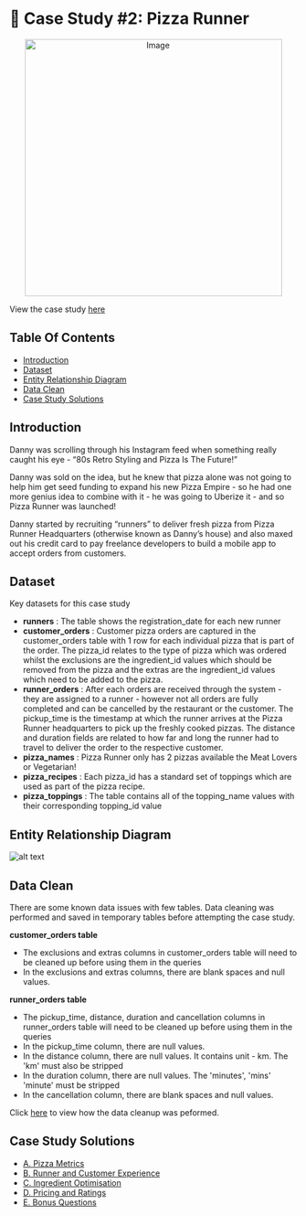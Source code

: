# :pizza: Case Study #2: Pizza Runner
<p align="center">
<img src="https://8weeksqlchallenge.com/images/case-study-designs/2.png" alt="Image" width="450" height="450">

View the case study [here](https://8weeksqlchallenge.com/case-study-2/)

## Table Of Contents
  - [Introduction](#introduction)
  - [Dataset](#dataset)
  - [Entity Relationship Diagram](#entity-relationship-diagram)
  - [Data Clean](#data-clean)
  - [Case Study Solutions](#case-study-solutions)
  
## Introduction
Danny was scrolling through his Instagram feed when something really caught his eye - “80s Retro Styling and Pizza Is The Future!”

Danny was sold on the idea, but he knew that pizza alone was not going to help him get seed funding to expand his new Pizza Empire - so he had one more genius idea to combine with it - he was going to Uberize it - and so Pizza Runner was launched!

Danny started by recruiting “runners” to deliver fresh pizza from Pizza Runner Headquarters (otherwise known as Danny’s house) and also maxed out his credit card to pay freelance developers to build a mobile app to accept orders from customers.

## Dataset
Key datasets for this case study
- **runners** : The table shows the registration_date for each new runner
- **customer_orders** : Customer pizza orders are captured in the customer_orders table with 1 row for each individual pizza that is part of the order. The pizza_id relates to the type of pizza which was ordered whilst the exclusions are the ingredient_id values which should be removed from the pizza and the extras are the ingredient_id values which need to be added to the pizza.
- **runner_orders** : After each orders are received through the system - they are assigned to a runner - however not all orders are fully completed and can be cancelled by the restaurant or the customer. The pickup_time is the timestamp at which the runner arrives at the Pizza Runner headquarters to pick up the freshly cooked pizzas. The distance and duration fields are related to how far and long the runner had to travel to deliver the order to the respective customer.
- **pizza_names** : Pizza Runner only has 2 pizzas available the Meat Lovers or Vegetarian!
- **pizza_recipes** : Each pizza_id has a standard set of toppings which are used as part of the pizza recipe.
- **pizza_toppings** : The table contains all of the topping_name values with their corresponding topping_id value

## Entity Relationship Diagram
![alt text](https://github.com/Akama-EO/sql-portfolio-projects/blob/main/Case%20Study%20%23%202%20-%20Pizza%20Runner/ERD.jpg)

## Data Clean
There are some known data issues with few tables. Data cleaning was performed and saved in temporary tables before attempting the case study.

**customer_orders table**
- The exclusions and extras columns in customer_orders table will need to be cleaned up before using them in the queries
- In the exclusions and extras columns, there are blank spaces and null values.

**runner_orders table**
- The pickup_time, distance, duration and cancellation columns in runner_orders table will need to be cleaned up before using them in the queries
- In the pickup_time column, there are null values.
- In the distance column, there are null values. It contains unit - km. The 'km' must also be stripped
- In the duration column, there are null values. The 'minutes', 'mins' 'minute' must be stripped
- In the cancellation column, there are blank spaces and null values.

Click [here](https://github.com/Akama-EO/sql-portfolio-projects/blob/main/Case%20Study%20%232%20-%20Pizza%20Runner/0.%20Data%20Clean.md) to view how the data cleanup was peformed.

## Case Study Solutions
- [A. Pizza Metrics](https://github.com/Akama-EO/sql-portfolio-projects/blob/main/Case%20Study%20%232%20-%20Pizza%20Runner/A.%20Pizza%20metrics.md)
- [B. Runner and Customer Experience](https://github.com/Akama-EO/sql-portfolio-projects/blob/main/Case%20Study%20%232%20-%20Pizza%20Runner/B.%20Runner%20and%20Customer%20Experience.md)
- [C. Ingredient Optimisation](https://github.com/Akama-EO/sql-portfolio-projects/blob/main/Case%20Study%20%232%20-%20Pizza%20Runner/C.%20Ingredient%20Optimisation.md)
- [D. Pricing and Ratings](https://github.com/Akama-EO/sql-portfolio-projects/blob/main/Case%20Study%20%232%20-%20Pizza%20Runner/D.%20Pricing%20and%20Ratings.md)
- [E. Bonus Questions](https://github.com/Akama-EO/sql-portfolio-projects/blob/main/Case%20Study%20%232%20-%20Pizza%20Runner/E.%20Bonus%20Questions.md)
